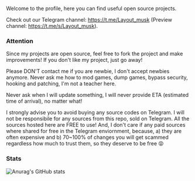 Welcome to the profile, here you can find useful open source projects.

Check out our Telegram channel: https://t.me/Layout_musk (Preview channel: https://t.me/s/Layout_musk).

### Attention
Since my projects are open source, feel free to fork the project and make improvements! If you don't like my project, just go away!

Please DON'T contact me if you are newbie, I don't accept newbies anymore. Never ask me how to mod games, dump games, bypass security, hooking and patching, I'm not a teacher here.

Never ask when I will update something, I will never provide ETA (estimated time of arrival), no matter what!

I strongly advise you to avoid buying any source codes on Telegram. I will not be responsibile for any sources from this repo, sold on Telegram. All the sources hosted here are FREE to use! And, I don't care if any paid sources where shared for free in the Telegram enviornment, because, a) they are often expensive and b) 70~100% of changes you will get scammed regardless how much to trust them, so they deserve to be free 😝

### Stats
![Anurag's GitHub stats](https://github-readme-stats.vercel.app/api?username=LGLTeam&show_icons=true&theme=dark)
